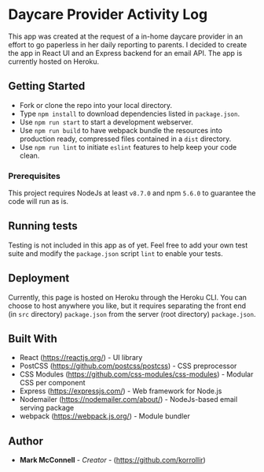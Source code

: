 # Daycare Provider Activity Log

This app was created at the request of a in-home daycare provider in an effort to go paperless in her daily reporting to parents.  I decided to create the app in React UI and an Express backend for an email API.  The app is currently hosted on Heroku.

## Getting Started

- Fork or clone the repo into your local directory.
- Type `npm install` to download dependencies listed in `package.json`.
- Use `npm run start` to start a development webserver.
- Use `npm run build` to have webpack bundle the resources into production ready, compressed files contained in a `dist` directory.
- Use `npm run lint` to initiate `eslint` features to help keep your code clean.

### Prerequisites

This project requires NodeJs at least `v8.7.0` and npm `5.6.0` to guarantee the code will run as is.

## Running tests

Testing is not included in this app as of yet.  Feel free to add your own test suite and modify the `package.json` script `lint` to enable your tests.

## Deployment

Currently, this page is hosted on Heroku through the Heroku CLI.  You can choose to host anywhere you like, but it requires separating the front end (in `src` directory) `package.json` from the server (root directory) `package.json`.

## Built With

* React (https://reactjs.org/) - UI library
* PostCSS (https://github.com/postcss/postcss) - CSS preprocessor
* CSS Modules (https://github.com/css-modules/css-modules) - Modular CSS per component
* Express (https://expressjs.com/) - Web framework for Node.js
* Nodemailer (https://nodemailer.com/about/) - NodeJs-based email serving package
* webpack (https://webpack.js.org/) - Module bundler

## Author

* **Mark McConnell** - *Creator* - (https://github.com/korrollir)
